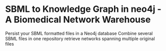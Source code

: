 # SBML to Knowledge Graph in neo4j - A Biomedical Network Warehouse
Persist your SBML formatted files in a Neo4j database
Combine several SBML files in one repository
retrieve networks spanning multiple original files
